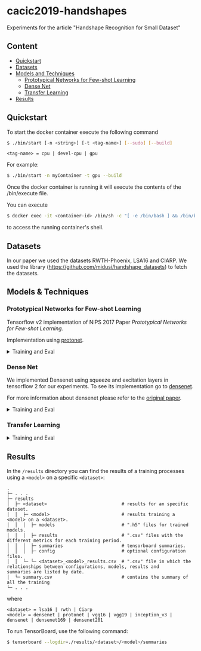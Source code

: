 # cacic2019-handshapes
Experiments for the article "Handshape Recognition for Small Dataset" 

## Content

- [Quickstart](#quickstart)
- [Datasets](#datasets)
- [Models and Techniques](#models-&-techniques)
  - [Prototypical Networks for Few-shot Learning](#prototypical-networks-for-few-shot-learning)
  - [Dense Net](#densenet)
  - [Transfer Learning](#transfer-learning)
- [Results](#results)

## Quickstart

To start the docker container execute the following command

```sh
$ ./bin/start [-n <string>] [-t <tag-name>] [--sudo] [--build]
```

```
<tag-name> = cpu | devel-cpu | gpu
```

For example:

```sh
$ ./bin/start -n myContainer -t gpu --build
```

Once the docker container is running it will execute the contents of the /bin/execute file.

You can execute

```sh
$ docker exec -it <container-id> /bin/sh -c "[ -e /bin/bash ] && /bin/bash || /bin/sh"
```
to access the running container's shell.

## Datasets

In our paper we used the datasets RWTH-Phoenix, LSA16 and CIARP. We used the library (https://github.com/midusi/handshape_datasets) to fetch the datasets.

## Models & Techniques

### Prototypical Networks for Few-shot Learning

Tensorflow v2 implementation of NIPS 2017 Paper _Prototypical Networks for Few-shot Learning_.

Implementation using [protonet](https://github.com/ulises-jeremias/prototypical-networks-tf).

<details><summary>Training and Eval</summary>

#### Training

Run the following command to run training on `<config>` with default parameters.

```sh
$ ./bin/run --model protonet --mode train --config <config>
```

`<config> = lsa16 | rwth | Ciarp`

#### Evaluating

To run evaluation on a specific dataset

```sh
$ ./bin/run --model protonet --mode eval --config <config>
```

`<config> = lsa16 | rwth | Ciarp`
</details>

### Dense Net

We implemented Densenet using squeeze and excitation layers in tensorflow 2 for our experiments. To see its implementation go to [densenet](https://github.com/okason97/DenseNet-Tensorflow2).

For more information about densenet please refer to the [original paper](https://arxiv.org/abs/1608.06993).

<details><summary>Training and Eval</summary>

#### Training

Run the following command to run training on `<config>` with default parameters.

```sh
$ ./bin/run --model densenet --mode train --config <config>
```

`<config> = lsa16 | rwth | Ciarp`

#### Evaluating

To run evaluation on a specific dataset

```sh
$ ./bin/run --model densenet --mode eval --config <config>
```

`<config> = lsa16 | rwth | Ciarp`
</details>

### Transfer Learning

<details><summary>Training and Eval</summary>

#### Training

Run the following command to run training on `<config>` with default parameters.

```sh
$ ./bin/run --tl --model <model> --mode train --config <config>
```

```
<model> = vgg16 | vgg19 | inception_v3 | densenet | densenet169 | densenet201
<config> = lsa16 | rwth | Ciarp
```
#### Evaluating

To run evaluation on a specific dataset

```sh
$ ./bin/run --tl --model <model> --mode eval --config <config>
```

```
<model> = vgg16 | vgg19 | inception_v3 | densenet | densenet169 | densenet201
<config> = lsa16 | rwth | Ciarp
```
</details>

## Results

In the `/results` directory you can find the results of a training processes using a `<model>` on a specific `<dataset>`:

```
.
├─ . . .
├─ results
│  ├─ <dataset>                            # results for an specific dataset.
│  │  ├─ <model>                           # results training a <model> on a <dataset>.
│  │  │  ├─ models                         # ".h5" files for trained models.
│  │  │  ├─ results                        # ".csv" files with the different metrics for each training period.
│  │  │  ├─ summaries                      # tensorboard summaries.
│  │  │  ├─ config                         # optional configuration files.
│  │  └─ └─ <dataset>_<model>_results.csv  # ".csv" file in which the relationships between configurations, models, results and 
summaries are listed by date.
│  └─ summary.csv                          # contains the summary of all the training
└─ . . .
```

where

```
<dataset> = lsa16 | rwth | Ciarp
<model> = densenet | protonet | vgg16 | vgg19 | inception_v3 | densenet | densenet169 | densenet201
```

To run TensorBoard, use the following command:

```sh
$ tensorboard --logdir=./results/<dataset>/<model>/summaries
```
